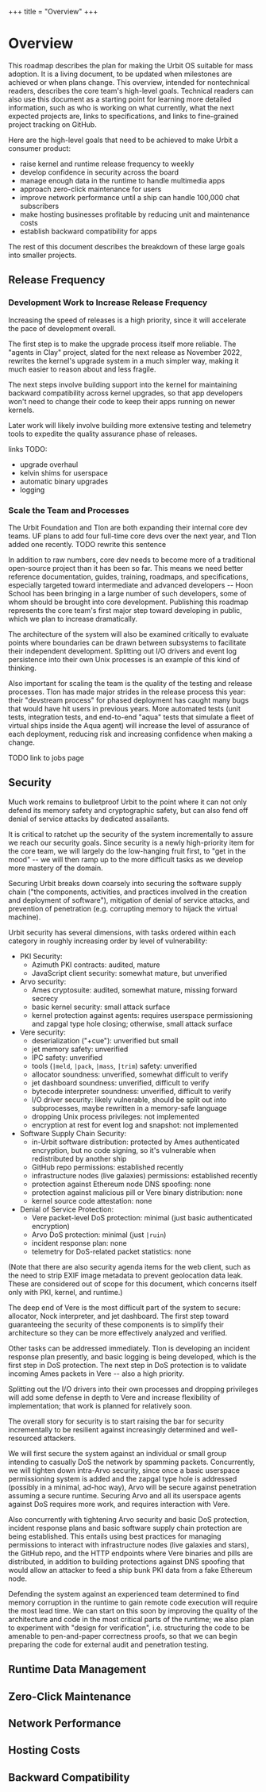+++
title = "Overview"
+++

# Overview

This roadmap describes the plan for making the Urbit OS suitable for mass adoption.  It is a living document, to be updated when milestones are achieved or when plans change.  This overview, intended for nontechnical readers, describes the core team's high-level goals.  Technical readers can also use this document as a starting point for learning more detailed information, such as who is working on what currently, what the next expected projects are, links to specifications, and links to fine-grained project tracking on GitHub.

Here are the high-level goals that need to be achieved to make Urbit a consumer product:
- raise kernel and runtime release frequency to weekly
- develop confidence in security across the board
- manage enough data in the runtime to handle multimedia apps
- approach zero-click maintenance for users
- improve network performance until a ship can handle 100,000 chat subscribers
- make hosting businesses profitable by reducing unit and maintenance costs
- establish backward compatibility for apps

The rest of this document describes the breakdown of these large goals into smaller projects.

## Release Frequency

### Development Work to Increase Release Frequency

Increasing the speed of releases is a high priority, since it will accelerate the pace of development overall.

The first step is to make the upgrade process itself more reliable.  The "agents in Clay" project, slated for the next release as November 2022, rewrites the kernel's upgrade system in a much simpler way, making it much easier to reason about and less fragile.

The next steps involve building support into the kernel for maintaining backward compatibility across kernel upgrades, so that app developers won't need to change their code to keep their apps running on newer kernels.

Later work will likely involve building more extensive testing and telemetry tools to expedite the quality assurance phase of releases.

links TODO:
- upgrade overhaul
- kelvin shims for userspace
- automatic binary upgrades
- logging

### Scale the Team and Processes

The Urbit Foundation and Tlon are both expanding their internal core dev teams.  UF plans to add four full-time core devs over the next year, and Tlon added one recently.  TODO rewrite this sentence

In addition to raw numbers, core dev needs to become more of a traditional open-source project than it has been so far.  This means we need better reference documentation, guides, training, roadmaps, and specifications, especially targeted toward intermediate and advanced developers -- Hoon School has been bringing in a large number of such developers, some of whom should be brought into core development.  Publishing this roadmap represents the core team's first major step toward developing in public, which we plan to increase dramatically.

The architecture of the system will also be examined critically to evaluate points where boundaries can be drawn between subsystems to facilitate their independent development.  Splitting out I/O drivers and event log persistence into their own Unix processes is an example of this kind of thinking. 

Also important for scaling the team is the quality of the testing and release processes.  Tlon has made major strides in the release process this year: their "devstream process" for phased deployment has caught many bugs that would have hit users in previous years.  More automated tests (unit tests, integration tests, and end-to-end "aqua" tests that simulate a fleet of virtual ships inside the Aqua agent) will increase the level of assurance of each deployment, reducing risk and increasing confidence when making a change.

TODO link to jobs page

## Security

Much work remains to bulletproof Urbit to the point where it can not only defend its memory safety and cryptographic safety, but can also fend off denial of service attacks by dedicated assailants.

It is critical to ratchet up the security of the system incrementally to assure we reach our security goals.  Since security is a newly high-priority item for the core team, we will largely do the low-hanging fruit first, to "get in the mood" -- we will then ramp up to the more difficult tasks as we develop more mastery of the domain. 

Securing Urbit breaks down coarsely into securing the software supply chain
("the components, activities, and practices involved in the creation and deployment of software"), mitigation of denial of service attacks, and prevention of penetration (e.g. corrupting memory to hijack the virtual machine).

Urbit security has several dimensions, with tasks ordered within each category in roughly increasing order by level of vulnerability:

- PKI Security:
  - Azimuth PKI contracts: audited, mature
  - JavaScript client security: somewhat mature, but unverified
- Arvo security:
  - Ames cryptosuite: audited, somewhat mature, missing forward secrecy
  - basic kernel security: small attack surface
  - kernel protection against agents: requires userspace permissioning and zapgal type hole closing; otherwise, small attack surface
- Vere security:
  - deserialization ("+cue"): unverified but small
  - jet memory safety: unverified
  - IPC safety: unverified
  - tools (`|meld`, `|pack`, `|mass`, `|trim`) safety: unverified
  - allocator soundness: unverified, somewhat difficult to verify
  - jet dashboard soundness: unverified, difficult to verify
  - bytecode interpreter soundness: unverified, difficult to verify
  - I/O driver security: likely vulnerable, should be split out into subprocesses, maybe rewritten in a memory-safe language
  - dropping Unix process privileges: not implemented
  - encryption at rest for event log and snapshot: not implemented
- Software Supply Chain Security:
  - in-Urbit software distribution: protected by Ames authenticated encryption, but no code signing, so it's vulnerable when redistributed by another ship
  - GitHub repo permissions: established recently
  - infrastructure nodes (live galaxies) permissions: established recently
  - protection against Ethereum node DNS spoofing: none
  - protection against malicious pill or Vere binary distribution: none
  - kernel source code attestation: none
- Denial of Service Protection:
  - Vere packet-level DoS protection: minimal (just basic authenticated encryption)
  - Arvo DoS protection: minimal (just `|ruin`)
  - incident response plan: none
  - telemetry for DoS-related packet statistics: none

(Note that there are also security agenda items for the web client, such as the need to strip EXIF image metadata to prevent geolocation data leak.  These are considered out of scope for this document, which concerns itself only with PKI, kernel, and runtime.)

The deep end of Vere is the most difficult part of the system to secure: allocator, Nock interpreter, and jet dashboard.  The first step toward guaranteeing the security of these components is to simplify their architecture so they can be more effectively analyzed and verified.  

Other tasks can be addressed immediately.  Tlon is developing an incident response plan presently, and basic logging is being developed, which is the first step in DoS protection.  The next step in DoS protection is to validate incoming Ames packets in Vere -- also a high priority.

Splitting out the I/O drivers into their own processes and dropping privileges will add some defense in depth to Vere and increase flexibility of implementation; that work is planned for relatively soon.

The overall story for security is to start raising the bar for security incrementally to be resilient against increasingly determined and well-resourced attackers.

We will first secure the system against an individual or small group intending to casually DoS the network by spamming packets.  Concurrently, we will tighten down intra-Arvo security, since once a basic userspace permissioning system is added and the zapgal type hole is addressed (possibly in a minimal, ad-hoc way), Arvo will be secure against penetration assuming a secure runtime.  Securing Arvo and all its userspace agents against DoS requires more work, and requires interaction with Vere.

Also concurrently with tightening Arvo security and basic DoS protection, incident response plans and basic software supply chain protection are being established.  This entails using best practices for managing permissions to interact with infrastructure nodes (live galaxies and stars), the GitHub repo, and the HTTP endpoints where Vere binaries and pills are distributed, in addition to building protections against DNS spoofing that would allow an attacker to feed a ship bunk PKI data from a fake Ethereum node.

Defending the system against an experienced team determined to find memory corruption in the runtime to gain remote code execution will require the most lead time.  We can start on this soon by improving the quality of the architecture and code in the most critical parts of the runtime; we also plan to experiment with "design for verification", i.e. structuring the code to be amenable to pen-and-paper correctness proofs, so that we can begin preparing the code for external audit and penetration testing.

## Runtime Data Management

## Zero-Click Maintenance

## Network Performance

## Hosting Costs

## Backward Compatibility


